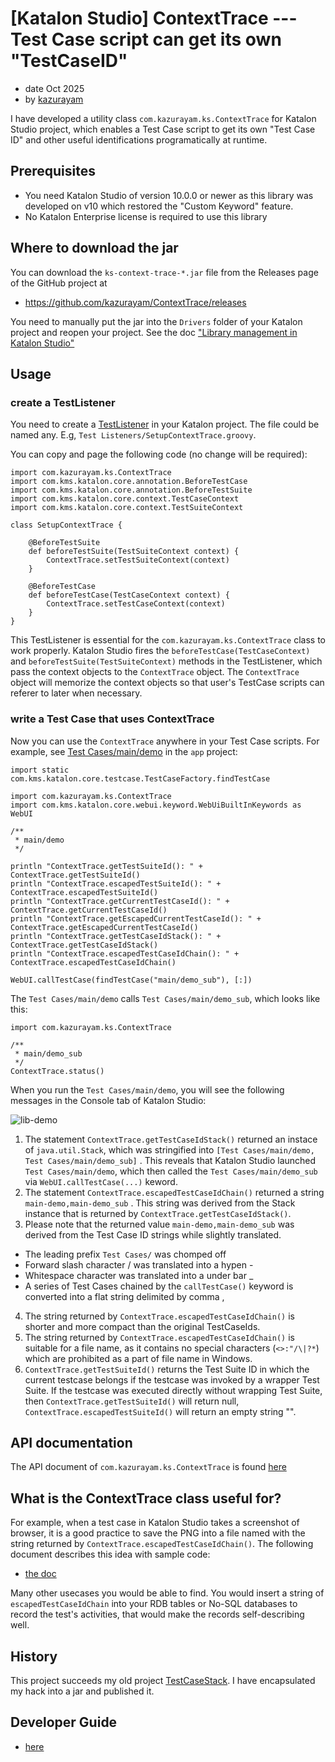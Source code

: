 # [Katalon Studio] ContextTrace --- Test Case script can get its own "TestCaseID"

- date Oct 2025
- by [kazurayam](https://forum.katalon.com/u/kazurayam/summary)

I have developed a utility class `com.kazurayam.ks.ContextTrace` for Katalon Studio project, which enables a Test Case script to get its own "Test Case ID" and other useful identifications programatically at runtime.

## Prerequisites

- You need Katalon Studio of version 10.0.0 or newer as this library was developed on v10 which restored the "Custom Keyword" feature.
- No Katalon Enterprise license is required to use this library

## Where to download the jar

You can download the `ks-context-trace-*.jar` file from the Releases page of the GitHub project at

- https://github.com/kazurayam/ContextTrace/releases

You need to manually put the jar into the `Drivers` folder of your Katalon project and reopen your project. See the doc ["Library management in Katalon Studio"](https://docs.katalon.com/katalon-studio/manage-projects/project-settings/library-management-in-katalon-studio#copy-and-paste-a-library-jar-file-to-the-drivers-folder)

## Usage

### create a TestListener

You need to create a [TestListener](https://docs.katalon.com/katalon-studio/create-test-cases/test-fixtures-and-test-listeners-test-hooks-in-katalon-studio#test-listeners-test-hooks) in your Katalon project. The file could be named any. E.g, `Test Listeners/SetupContextTrace.groovy`.

You can copy and page the following code (no change will be required):

```
import com.kazurayam.ks.ContextTrace
import com.kms.katalon.core.annotation.BeforeTestCase
import com.kms.katalon.core.annotation.BeforeTestSuite
import com.kms.katalon.core.context.TestCaseContext
import com.kms.katalon.core.context.TestSuiteContext

class SetupContextTrace {

	@BeforeTestSuite
	def beforeTestSuite(TestSuiteContext context) {
		ContextTrace.setTestSuiteContext(context)
	}

	@BeforeTestCase
	def beforeTestCase(TestCaseContext context) {
		ContextTrace.setTestCaseContext(context)
	}
}
```

This TestListener is essential for the `com.kazurayam.ks.ContextTrace` class to work properly.
Katalon Studio fires the `beforeTestCase(TestCaseContext)` and `beforeTestSuite(TestSuiteContext)` methods in the TestListener, which pass the context objects to the `ContextTrace` object. The `ContextTrace` object will memorize the context objects so that user's TestCase scripts can referer to later when necessary.

### write a Test Case that uses ContextTrace

Now you can use the `ContextTrace` anywhere in your Test Case scripts. For example, see
[Test Cases/main/demo](https://github.com/kazurayam/ContextTrace/blob/master/lib/Scripts/main/demo/Script1759362677840.groovy) in the `app` project:

```
import static com.kms.katalon.core.testcase.TestCaseFactory.findTestCase

import com.kazurayam.ks.ContextTrace
import com.kms.katalon.core.webui.keyword.WebUiBuiltInKeywords as WebUI

/**
 * main/demo
 */

println "ContextTrace.getTestSuiteId(): " + ContextTrace.getTestSuiteId()
println "ContextTrace.escapedTestSuiteId(): " + ContextTrace.escapedTestSuiteId()
println "ContextTrace.getCurrentTestCaseId(): " + ContextTrace.getCurrentTestCaseId()
println "ContextTrace.getEscapedCurrentTestCaseId(): " + ContextTrace.getEscapedCurrentTestCaseId()
println "ContextTrace.getTestCaseIdStack(): " + ContextTrace.getTestCaseIdStack()
println "ContextTrace.escapedTestCaseIdChain(): " + ContextTrace.escapedTestCaseIdChain()

WebUI.callTestCase(findTestCase("main/demo_sub"), [:])
```

The `Test Cases/main/demo` calls `Test Cases/main/demo_sub`, which looks like this:

```
import com.kazurayam.ks.ContextTrace

/**
 * main/demo_sub
 */
ContextTrace.status()
```

When you run the `Test Cases/main/demo`, you will see the following messages in the Console tab of Katalon Studio:

![lib-demo](https://kazurayam.github.io/ContextTrace/images/lib-demo.png)

1. The statement `ContextTrace.getTestCaseIdStack()` returned an instace of `java.util.Stack`, which was stringified into
```[Test Cases/main/demo, Test Cases/main/demo_sub]```
. This reveals that Katalon Studio launched `Test Cases/main/demo`, which then called the `Test Cases/main/demo_sub` via `WebUI.callTestCase(...)` keword.
2. The statement `ContextTrace.escapedTestCaseIdChain()` returned a string
```main-demo,main-demo_sub```
. This string was derived from the Stack instance that is returned by `ContextTrace.getTestCaseIdStack()`.
3. Please note that the returned value `main-demo,main-demo_sub` was derived from the Test Case ID strings while slightly translated.
  - The leading prefix `Test Cases/` was chomped off
  - Forward slash character / was translated into a hypen -
  - Whitespace character was translated into a under bar _
  - A series of Test Cases chained by the `callTestCase()` keyword is converted into a flat string delimited by comma ,
4. The string returned by `ContextTrace.escapedTestCaseIdChain()` is shorter and more compact than the original TestCaseIds.
5. The string returned by `ContextTrace.escapedTestCaseIdChain()` is suitable for a file name, as it contains no special characters (`<>:"/\|?*`) which are prohibited as a part of file name in Windows.
6. `ContextTrace.getTestSuiteId()` returns the Test Suite ID in which the current testcase belongs if the testcase was invoked by a wrapper Test Suite. If the testcase was executed directly without wrapping Test Suite, then `ContextTrace.getTestSuiteId()` will return null, `ContextTrace.escapedTestSuiteId()` will return an empty string "".

## API documentation

The API document of `com.kazurayam.ks.ContextTrace` is found [here](https://kazurayam.github.io/ContextTrace/api/)

## What is the ContextTrace class useful for?

For example, when a test case in Katalon Studio takes a screenshot of browser, it is a good practice to save the PNG into a file named with the string returned by `ContextTrace.escapedTestCaseIdChain()`. The following document describes this idea with sample code:

- [the doc](https://kazurayam.github.io/ContextTrace/)

Many other usecases you would be able to find. You would insert a string of `escapedTestCaseIdChain` into your RDB tables or No-SQL databases to record the test's activities, that would make the records self-describing well.

## History

This project succeeds my old project [TestCaseStack](https://github.com/kazurayam/TestCaseStack). I have encapsulated my hack into a jar and published it.

## Developer Guide

- [here](https://kazurayam.github.io/ContextTrace/developer-guide.adoc)
